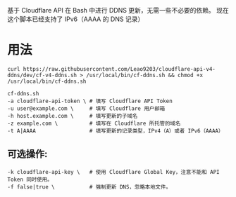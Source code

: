 基于 Cloudflare API 在 Bash 中进行 DDNS 更新，无需一些不必要的依赖。
现在这个脚本已经支持了 IPv6（AAAA 的 DNS 记录）

# 用法
	curl https://raw.githubusercontent.com/Leao9203/cloudflare-api-v4-ddns/dev/cf-v4-ddns.sh > /usr/local/bin/cf-ddns.sh && chmod +x /usr/local/bin/cf-ddns.sh
	
	cf-ddns.sh
	-a cloudflare-api-token \ # 填写 Cloudflare API Token
	-u user@example.com \     # 填写 Cloudflare 用户邮箱
	-h host.example.com \     # 填写更新的子域名
	-z example.com \          # 填写在 Cloudflare 所托管的域名
	-t A|AAAA                 # 填写更新的记录类型，IPv4（A）或者 IPv6（AAAA）
## 可选操作:
	-k cloudflare-api-key \   # 使用 Cloudflare Global Key，注意不能和 API Token 同时使用。
	-f false|true \           # 强制更新 DNS，忽略本地文件。
